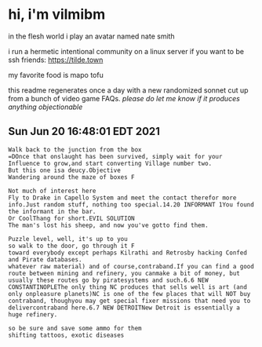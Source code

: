 # hi, i'm vilmibm

in the flesh world i play an avatar named nate smith

i run a hermetic intentional community on a linux server if you want to be ssh friends: https://tilde.town

my favorite food is mapo tofu

this readme regenerates once a day with a new randomized sonnet cut up from a bunch of video game FAQs.
_please do let me know if it produces anything objectionable_

## Sun Jun 20 16:48:01 EDT 2021

    Walk back to the junction from the box
    =DOnce that onslaught has been survived, simply wait for your Influence to grow,and start converting Village number two.
    But this one isa deucy.Objective
    Wandering around the maze of boxes F
    
    Not much of interest here
    Fly to Drake in Capello System and meet the contact therefor more info.Just random stuff, nothing too special.14.20 INFORMANT 1You found the informant in the bar.
    Or CoolThang for short.EVIL SOLUTION
    The man's lost his sheep, and now you've gotto find them.
    
    Puzzle level, well, it's up to you
    so walk to the door, go through it F
    toward everybody except perhaps Kilrathi and Retrosby hacking Confed and Pirate databases.
    whatever raw material) and of course,contraband.If you can find a good route between mining and refinery, you canmake a bit of money, but usually these routes go by piratesystems and such.6.6 NEW CONSTANTINOPLEThe only thing NC produces that sells well is art (and only onpleasure planets)NC is one of the few places that will NOT buy contraband, thoughyou may get special fixer missions that need you to delivercontraband here.6.7 NEW DETROITNew Detroit is essentially a huge refinery.
    
    so be sure and save some ammo for them
    shifting tattoos, exotic diseases
